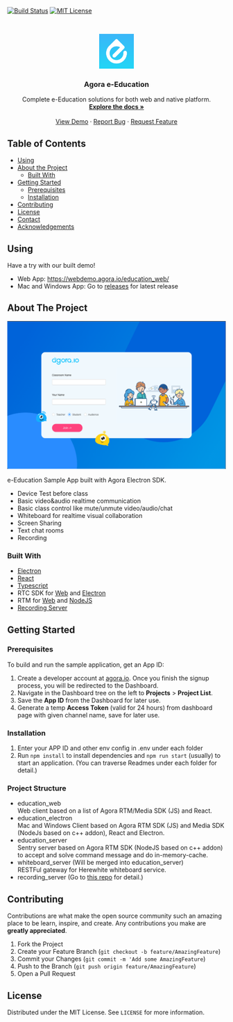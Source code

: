 <!-- PROJECT SHIELDS -->
[![Build Status][build-shield]][build-url]
[![MIT License][license-shield]][license-url]



<!-- PROJECT LOGO -->
<br />
<p align="center">
  <a href=".">
    <img src="logo.png" alt="Logo" width="80" height="80">
  </a>

  <h3 align="center">Agora e-Education</h3>

  <p align="center">
    Complete e-Education solutions for both web and native platform.
    <br />
    <a href="#about-the-project"><strong>Explore the docs »</strong></a>
    <br />
    <br />
    <a href="#using">View Demo</a>
    ·
    <a href="https://github.com/AgoraIO-Usecase/eEducation/issues">Report Bug</a>
    ·
    <a href="https://github.com/AgoraIO-Usecase/eEducation/issues">Request Feature</a>
  </p>
</p>



<!-- TABLE OF CONTENTS -->
## Table of Contents
* [Using](#using)
* [About the Project](#about-the-project)
  * [Built With](#built-with)
* [Getting Started](#getting-started)
  * [Prerequisites](#prerequisites)
  * [Installation](#installation)
* [Contributing](#contributing)
* [License](#license)
* [Contact](#contact)
* [Acknowledgements](#acknowledgements)


<!-- Using Demos -->
## Using
Have a try with our built demo!

- Web App: https://webdemo.agora.io/education_web/  
- Mac and Windows App: Go to [releases](https://github.com/AgoraIO-Usecase/eEducation/releases) for latest release


<!-- ABOUT THE PROJECT -->
## About The Project

![Product Name Screen Shot][product-screenshot]

e-Education Sample App built with Agora Electron SDK.

- Device Test before class
- Basic video&audio realtime communication
- Basic class control like mute/unmute video/audio/chat
- Whiteboard for realtime visual collaboration
- Screen Sharing
- Text chat rooms
- Recording

### Built With
- [Electron](https://github.com/electron/electron)
- [React](https://github.com/facebook/react)
- [Typescript](https://github.com/microsoft/TypeScript)
- RTC SDK for [Web](https://docs.agora.io/en/Video/API%20Reference/web/index.html) and [Electron](https://github.com/AgoraIO/Electron-SDK)
- RTM for [Web]() and [NodeJS](https://github.com/AgoraIO-Community/Agora-RTM-Nodejs)
- [Recording Server](https://github.com/AgoraIO/Basic-Recording/tree/release/2.3.3/Agora-Restful-Recording-Nodejs)


<!-- GETTING STARTED -->
## Getting Started

### Prerequisites

To build and run the sample application, get an App ID:
1. Create a developer account at [agora.io](https://dashboard.agora.io/signin/). Once you finish the signup process, you will be redirected to the Dashboard.
2. Navigate in the Dashboard tree on the left to **Projects** > **Project List**.
3. Save the **App ID** from the Dashboard for later use.
4. Generate a temp **Access Token** (valid for 24 hours) from dashboard page with given channel name, save for later use.

### Installation

1. Enter your APP ID and other env config in .env under each folder
2. Run `npm install` to install dependencies and `npm run start` (usually) to start an application. (You can traverse Readmes under each folder for detail.)

### Project Structure
- education_web  
Web client based on a list of Agora RTM/Media SDK (JS) and React.
- education_electron  
Mac and Windows Client based on Agora RTM SDK (JS) and Media SDK (NodeJs based on c++ addon), React and Electron.  
- education_server  
Sentry server based on Agora RTM SDK (NodeJS based on c++ addon) to accept and solve command message and do in-memory-cache.  
- whiteboard\_server (Will be merged into education_server)  
RESTFul gateway for Herewhite whiteboard service.  
- recording_server (Go to [this repo](https://github.com/AgoraIO/Basic-Recording/tree/release/2.3.3/On-Premise-Recording-Nodejs) for detail.)

<!-- CONTRIBUTING -->
## Contributing

Contributions are what make the open source community such an amazing place to be learn, inspire, and create. Any contributions you make are **greatly appreciated**.

1. Fork the Project
2. Create your Feature Branch (`git checkout -b feature/AmazingFeature`)
3. Commit your Changes (`git commit -m 'Add some AmazingFeature`)
4. Push to the Branch (`git push origin feature/AmazingFeature`)
5. Open a Pull Request



<!-- LICENSE -->
## License

Distributed under the MIT License. See `LICENSE` for more information.


<!-- MARKDOWN LINKS & IMAGES -->
[build-shield]: https://img.shields.io/travis/AgoraIO-Usecase/eEducation/master.svg?style=flat-square
[build-url]: https://travis-ci.org/AgoraIO-Usecase/eEducation
[license-shield]: https://img.shields.io/badge/license-MIT-blue.svg?style=flat-square
[license-url]: https://choosealicense.com/licenses/mit
[product-screenshot]: ./screenshot.png
